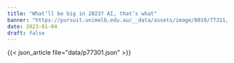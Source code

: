 ```yaml
---
title: "What’ll be big in 2023? AI, that’s what"
banner: "https://pursuit.unimelb.edu.au/__data/assets/image/0019/77311/8016a10420ae99eb1ad77fbc33dd6a645372572b.jpg"
date: 2023-01-04
draft: false
---
```


{{< json_article file="data/p77301.json" >}}